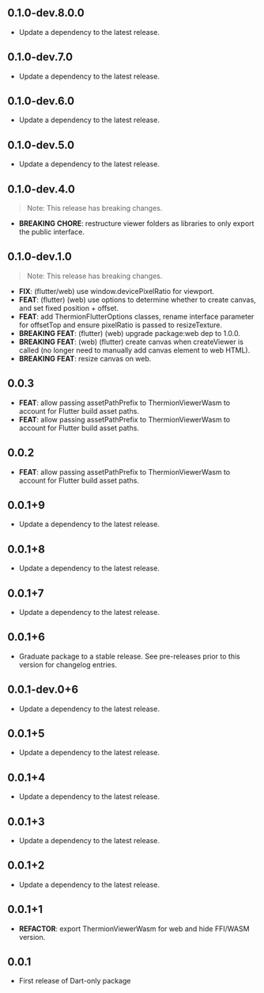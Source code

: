 ## 0.1.0-dev.8.0.0

 - Update a dependency to the latest release.

## 0.1.0-dev.7.0

 - Update a dependency to the latest release.

## 0.1.0-dev.6.0

 - Update a dependency to the latest release.

## 0.1.0-dev.5.0

 - Update a dependency to the latest release.

## 0.1.0-dev.4.0

> Note: This release has breaking changes.

 - **BREAKING** **CHORE**: restructure viewer folders as libraries to only export the public interface.

## 0.1.0-dev.1.0

> Note: This release has breaking changes.

 - **FIX**: (flutter/web) use window.devicePixelRatio for viewport.
 - **FEAT**: (flutter) (web) use options to determine whether to create canvas, and set fixed position + offset.
 - **FEAT**: add ThermionFlutterOptions classes, rename interface parameter for offsetTop and ensure pixelRatio is passed to resizeTexture.
 - **BREAKING** **FEAT**: (flutter) (web) upgrade package:web dep to 1.0.0.
 - **BREAKING** **FEAT**: (web) (flutter) create canvas when createViewer is called (no longer need to manually add canvas element to web HTML).
 - **BREAKING** **FEAT**: resize canvas on web.

## 0.0.3

 - **FEAT**: allow passing assetPathPrefix to ThermionViewerWasm to account for Flutter build asset paths.
 - **FEAT**: allow passing assetPathPrefix to ThermionViewerWasm to account for Flutter build asset paths.

## 0.0.2

 - **FEAT**: allow passing assetPathPrefix to ThermionViewerWasm to account for Flutter build asset paths.

## 0.0.1+9

 - Update a dependency to the latest release.

## 0.0.1+8

 - Update a dependency to the latest release.

## 0.0.1+7

 - Update a dependency to the latest release.

## 0.0.1+6

 - Graduate package to a stable release. See pre-releases prior to this version for changelog entries.

## 0.0.1-dev.0+6

 - Update a dependency to the latest release.

## 0.0.1+5

 - Update a dependency to the latest release.

## 0.0.1+4

 - Update a dependency to the latest release.

## 0.0.1+3

 - Update a dependency to the latest release.

## 0.0.1+2

 - Update a dependency to the latest release.

## 0.0.1+1

 - **REFACTOR**: export ThermionViewerWasm for web and hide FFI/WASM version.

## 0.0.1
* First release of Dart-only package
